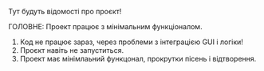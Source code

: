 Тут будуть відомості про проєкт!

ГОЛОВНЕ:
Проект працює з мінімальним функціоналом.

1. Код не працює зараз, через проблеми з інтеграцією GUI і логіки!
2. Проєкт навіть не запуститься.
3. Проект має мінімлаьний функцонал, прокрутки пісень і відтворення.
